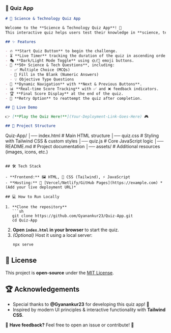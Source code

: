 ### **📝 Quiz App**  

```md
# 🎯 Science & Technology Quiz App  

Welcome to the **Science & Technology Quiz App**! 🚀  
This interactive quiz helps users test their knowledge in **science, technology, programming, and general computing concepts**.  

## ✨ Features  

- 🔥 **Start Quiz Button** to begin the challenge.  
- ⏳ **Live Timer** tracking the duration of the quiz in ascending order.  
- 🎭 **Dark/Light Mode Toggle** using 🌞/🌙 emoji buttons.  
- 🧠 **50+ Science & Tech Questions**, including:
  - ✅ Multiple Choice (MCQs)
  - 🔢 Fill in the Blank (Numeric Answers)
  - 💡 Objective Type Questions  
- 🔄 **Dynamic Navigation** with **Next & Previous Buttons**.  
- 📊 **Real-time Score Tracking** with ✅ and ❌ feedback indicators.  
- 🏆 **Final Score Display** at the end of the quiz.  
- 🔁 **Retry Option** to reattempt the quiz after completion.  

## 🔗 Live Demo  

👉 [**Play the Quiz Here!**](Your-Deployment-Link-Goes-Here) 🎮  

## 📂 Project Structure  

```
Quiz-App/
│── index.html      # Main HTML structure
│── quiz.css        # Styling with Tailwind CSS & custom styles
│── quiz.js         # Core JavaScript logic
│── README.md       # Project documentation
│── assets/         # Additional resources (images, icons, etc.)
```

## 🛠️ Tech Stack  

- **Frontend:** 🖼️ HTML, 🎨 CSS (Tailwind), ⚡ JavaScript  
- **Hosting:** 🚀 [Vercel/Netlify/GitHub Pages](https://example.com) *(Add your live deployment URL)*  

## 💻 How to Run Locally  

1. **Clone the repository**  
   ```sh
   git clone https://github.com/Gyanankur23/Quiz-App.git
   cd Quiz-App
   ```
2. **Open `index.html` in your browser** to start the quiz.  
3. *(Optional)* Host it using a local server:  
   ```sh
   npx serve
   ```

## 📜 License  

This project is **open-source** under the [MIT License](https://opensource.org/licenses/MIT).  

## 🏆 Acknowledgements  

- Special thanks to **@Gyanankur23** for developing this quiz app! 🎉  
- Inspired by modern UI principles & interactive functionality with **Tailwind CSS**.  

📢 **Have feedback?** Feel free to open an issue or contribute! 🙌  

